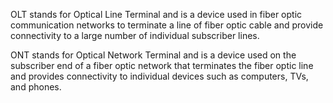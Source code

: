 OLT stands for Optical Line Terminal and is a device used in fiber optic communication networks to terminate a line of fiber optic cable and provide connectivity to a large number of individual subscriber lines. 

ONT stands for Optical Network Terminal and is a device used on the subscriber end of a fiber optic network that terminates the fiber optic line and provides connectivity to individual devices such as computers, TVs, and phones.
